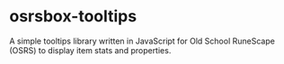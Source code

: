 # osrsbox-tooltips

A simple tooltips library written in JavaScript for Old School RuneScape (OSRS) to display item stats and properties. 
